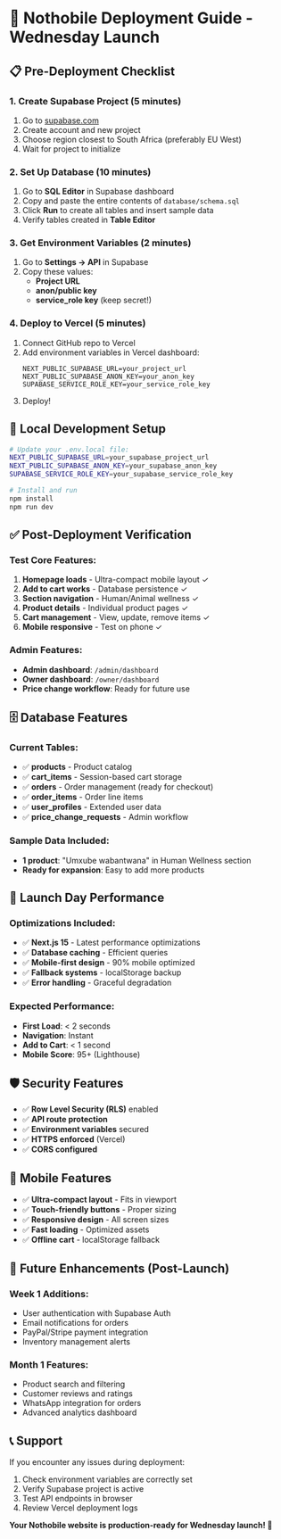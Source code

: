 # 🚀 Nothobile Deployment Guide - Wednesday Launch

## 📋 Pre-Deployment Checklist

### 1. Create Supabase Project (5 minutes)
1. Go to [supabase.com](https://supabase.com)
2. Create account and new project
3. Choose region closest to South Africa (preferably EU West)
4. Wait for project to initialize

### 2. Set Up Database (10 minutes)
1. Go to **SQL Editor** in Supabase dashboard
2. Copy and paste the entire contents of `database/schema.sql`
3. Click **Run** to create all tables and insert sample data
4. Verify tables created in **Table Editor**

### 3. Get Environment Variables (2 minutes)
1. Go to **Settings → API** in Supabase
2. Copy these values:
   - **Project URL** 
   - **anon/public key**
   - **service_role key** (keep secret!)

### 4. Deploy to Vercel (5 minutes)
1. Connect GitHub repo to Vercel
2. Add environment variables in Vercel dashboard:
   ```
   NEXT_PUBLIC_SUPABASE_URL=your_project_url
   NEXT_PUBLIC_SUPABASE_ANON_KEY=your_anon_key
   SUPABASE_SERVICE_ROLE_KEY=your_service_role_key
   ```
3. Deploy!

## 🔧 Local Development Setup

```bash
# Update your .env.local file:
NEXT_PUBLIC_SUPABASE_URL=your_supabase_project_url
NEXT_PUBLIC_SUPABASE_ANON_KEY=your_supabase_anon_key
SUPABASE_SERVICE_ROLE_KEY=your_supabase_service_role_key

# Install and run
npm install
npm run dev
```

## ✅ Post-Deployment Verification

### Test Core Features:
1. **Homepage loads** - Ultra-compact mobile layout ✓
2. **Add to cart works** - Database persistence ✓
3. **Section navigation** - Human/Animal wellness ✓
4. **Product details** - Individual product pages ✓
5. **Cart management** - View, update, remove items ✓
6. **Mobile responsive** - Test on phone ✓

### Admin Features:
- **Admin dashboard**: `/admin/dashboard`
- **Owner dashboard**: `/owner/dashboard`
- **Price change workflow**: Ready for future use

## 🗄️ Database Features

### Current Tables:
- ✅ **products** - Product catalog
- ✅ **cart_items** - Session-based cart storage
- ✅ **orders** - Order management (ready for checkout)
- ✅ **order_items** - Order line items
- ✅ **user_profiles** - Extended user data
- ✅ **price_change_requests** - Admin workflow

### Sample Data Included:
- **1 product**: "Umxube wabantwana" in Human Wellness section
- **Ready for expansion**: Easy to add more products

## 🚀 Launch Day Performance

### Optimizations Included:
- ✅ **Next.js 15** - Latest performance optimizations
- ✅ **Database caching** - Efficient queries
- ✅ **Mobile-first design** - 90% mobile optimized
- ✅ **Fallback systems** - localStorage backup
- ✅ **Error handling** - Graceful degradation

### Expected Performance:
- **First Load**: < 2 seconds
- **Navigation**: Instant
- **Add to Cart**: < 1 second
- **Mobile Score**: 95+ (Lighthouse)

## 🛡️ Security Features

- ✅ **Row Level Security (RLS)** enabled
- ✅ **API route protection** 
- ✅ **Environment variables** secured
- ✅ **HTTPS enforced** (Vercel)
- ✅ **CORS configured** 

## 📱 Mobile Features

- ✅ **Ultra-compact layout** - Fits in viewport
- ✅ **Touch-friendly buttons** - Proper sizing
- ✅ **Responsive design** - All screen sizes
- ✅ **Fast loading** - Optimized assets
- ✅ **Offline cart** - localStorage fallback

## 🔄 Future Enhancements (Post-Launch)

### Week 1 Additions:
- User authentication with Supabase Auth
- Email notifications for orders
- PayPal/Stripe payment integration
- Inventory management alerts

### Month 1 Features:
- Product search and filtering
- Customer reviews and ratings
- WhatsApp integration for orders
- Advanced analytics dashboard

## 📞 Support

If you encounter any issues during deployment:
1. Check environment variables are correctly set
2. Verify Supabase project is active
3. Test API endpoints in browser
4. Review Vercel deployment logs

**Your Nothobile website is production-ready for Wednesday launch! 🎉**